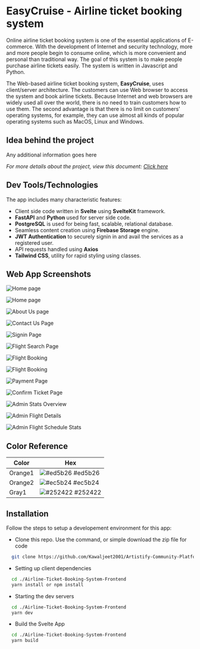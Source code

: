 
# EasyCruise - Airline ticket booking system

Online airline ticket booking system is one of the essential applications of E-commerce. With
the development of Internet and security technology, more and more people begin to consume
online, which is more convenient and personal than traditional way. The goal of this system is to
make people purchase airline tickets easily. The system is written in Javascript and Python.


The Web-based airline ticket booking system, **EasyCruise**, uses client/server architecture. The
customers can use Web browser to access the system and book airline tickets. Because Internet
and web browsers are widely used all over the world, there is no need to train customers how to
use them. The second advantage is that there is no limit on customers’ operating systems, for
example, they can use almost all kinds of popular operating systems such as MacOS, Linux and
Windows.


## Idea behind the project

Any additional information goes here

*For more details about the project, view this document: [Click here](https://www.google.com)*

## Dev Tools/Technologies
The app includes many characteristic features:

- Client side code written in **Svelte** using **SvelteKit** framework.
- **FastAPI** and **Python** used for server side code.
- **PostgreSQL** is used for being fast, scalable, relational database.
- Seamless content creation using **Firebase Storage** engine.
- **JWT Authentication** to securely signin in and avail the services as a registered user.
- API requests handled using **Axios**
- **Tailwind CSS**, utility for rapid styling using classes.

## Web App Screenshots


![Home page](https://firebasestorage.googleapis.com/v0/b/airlineticketbookingsyst-63c5d.appspot.com/o/screenshots%2FScreenshot%20from%202022-11-08%2021-35-02.png?alt=media&token=eb546668-180e-4e5b-9dd5-33670f1b1481)

![Home page](https://firebasestorage.googleapis.com/v0/b/airlineticketbookingsyst-63c5d.appspot.com/o/screenshots%2FScreenshot%20from%202022-11-08%2021-35-19.png?alt=media&token=56161859-83ee-4ac5-b68d-c499771ee528)

![About Us page](https://firebasestorage.googleapis.com/v0/b/airlineticketbookingsyst-63c5d.appspot.com/o/screenshots%2FScreenshot%20from%202022-11-08%2021-35-33.png?alt=media&token=8fadf382-b2ca-452f-9d5e-020e465c36ce)

![Contact Us Page](https://firebasestorage.googleapis.com/v0/b/airlineticketbookingsyst-63c5d.appspot.com/o/screenshots%2FScreenshot%20from%202022-11-08%2021-35-42.png?alt=media&token=e0e474fc-11e5-4df2-9ed8-5decbb7fbbe6)

![Signin Page](https://firebasestorage.googleapis.com/v0/b/airlineticketbookingsyst-63c5d.appspot.com/o/screenshots%2FScreenshot%20from%202022-11-08%2021-35-54.png?alt=media&token=e17941e9-bd00-4c4a-8dac-4b1521b19f54)

![Flight Search Page](https://firebasestorage.googleapis.com/v0/b/airlineticketbookingsyst-63c5d.appspot.com/o/screenshots%2FScreenshot%20from%202022-11-08%2021-36-29.png?alt=media&token=f7e59914-ea29-438f-85e2-91e4d3d1830e)

![Flight Booking](https://firebasestorage.googleapis.com/v0/b/airlineticketbookingsyst-63c5d.appspot.com/o/screenshots%2FScreenshot%20from%202022-11-08%2021-36-29.png?alt=media&token=f7e59914-ea29-438f-85e2-91e4d3d1830e)

![Flight Booking](https://firebasestorage.googleapis.com/v0/b/airlineticketbookingsyst-63c5d.appspot.com/o/screenshots%2FScreenshot%20from%202022-11-08%2021-37-05.png?alt=media&token=f1135f17-a42d-431e-8b3e-0faa26328b6b)

![Payment Page](https://firebasestorage.googleapis.com/v0/b/airlineticketbookingsyst-63c5d.appspot.com/o/screenshots%2FScreenshot%20from%202022-11-08%2021-37-21.png?alt=media&token=6425a402-86f9-494c-b17e-ed13dad45fa8)

![Confirm Ticket Page](https://firebasestorage.googleapis.com/v0/b/airlineticketbookingsyst-63c5d.appspot.com/o/screenshots%2FScreenshot%20from%202022-11-08%2021-37-28.png?alt=media&token=96ce69b4-4bff-4e58-aaed-158e0923163f)

![Admin Stats Overview](https://firebasestorage.googleapis.com/v0/b/airlineticketbookingsyst-63c5d.appspot.com/o/screenshots%2FScreenshot%20from%202022-11-08%2021-37-48.png?alt=media&token=f82ab4ba-2d9e-49ab-8580-1e86edb60e8a)

![Admin Flight Details](https://firebasestorage.googleapis.com/v0/b/airlineticketbookingsyst-63c5d.appspot.com/o/screenshots%2FScreenshot%20from%202022-11-08%2021-37-53.png?alt=media&token=07773b78-af3b-4b13-9eb2-491ff3225cf0)

![Admin Flight Schedule Stats](https://firebasestorage.googleapis.com/v0/b/airlineticketbookingsyst-63c5d.appspot.com/o/screenshots%2FScreenshot%20from%202022-11-08%2021-38-26.png?alt=media&token=98129a2b-f671-4697-bb8b-eb1383dee4eb)



## Color Reference

| Color             | Hex                                                                |
| ----------------- | ------------------------------------------------------------------ |
| Orange1 | ![#ed5b26](https://via.placeholder.com/10/ec5b26?text=+) #ed5b26 |
| Orange2 | ![#ec5b24](https://via.placeholder.com/10/ec5b24?text=+) #ec5b24 |
| Gray1 | ![#252422](https://via.placeholder.com/10/252422?text=+) #252422 |


## Installation

Follow the steps to setup a developement environment for this app:

- Clone this repo. Use the command, or simple download the zip file for code
```bash
  git clone https://github.com/Kawaljeet2001/Artistify-Community-Platform.git
```

- Setting up client dependencies
```bash
  cd ./Airline-Ticket-Booking-System-Frontend 
  yarn install or npm install
```

- Starting the dev servers
```bash
  cd ./Airline-Ticket-Booking-System-Frontend 
  yarn dev
```

- Build the Svelte App
```bash
  cd ./Airline-Ticket-Booking-System-Frontend 
  yarn build
```
    